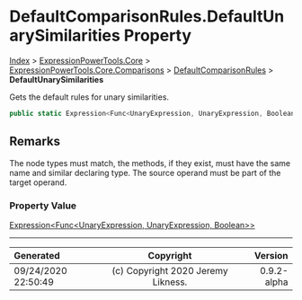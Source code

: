 ﻿# DefaultComparisonRules.DefaultUnarySimilarities Property

[Index](../index.md) > [ExpressionPowerTools.Core](ExpressionPowerTools.Core.a.md) > [ExpressionPowerTools.Core.Comparisons](ExpressionPowerTools.Core.Comparisons.n.md) > [DefaultComparisonRules](ExpressionPowerTools.Core.Comparisons.DefaultComparisonRules.cs.md) > **DefaultUnarySimilarities**

Gets the default rules for unary similarities.

```csharp
public static Expression<Func<UnaryExpression, UnaryExpression, Boolean>> DefaultUnarySimilarities { get; }
```

## Remarks

The node types must match, the methods, if they exist, must have the
            same name and similar declaring type. The source operand must be part
            of the target operand.

### Property Value

 [Expression&lt;Func&lt;UnaryExpression, UnaryExpression, Boolean>>](https://docs.microsoft.com/dotnet/api/system.linq.expressions.expression-1) 


---

| Generated | Copyright | Version |
| :-- | :-: | --: |
| 09/24/2020 22:50:49 | (c) Copyright 2020 Jeremy Likness. | 0.9.2-alpha |
